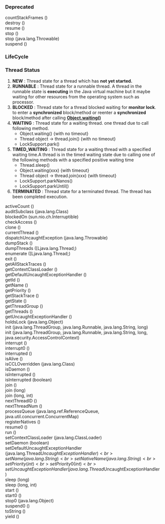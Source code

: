 ### Deprecated 
countStackFrames ()<br>
destroy ()<br>
resume ()<br>
stop ()<br>
stop (java.lang.Throwable)<br>
suspend ()<br>

### LifeCycle

### Thread Status
1. <b>NEW</b> : Thread state for a thread which has <b>not yet started.</b>
2. <b>RUNNABLE</b> : Thread state for a runnable thread.  A thread in the runnable state is <b>executing</b> in the Java virtual machine but it maybe waiting for other resources from the operating system such as processor.
3. <b>BLOCKED</b> : Thread state for a thread blocked waiting for <b>monitor lock</b>. to enter a <b>synchronized</b> block/method or reenter a <b>synchronized</b> block/method after calling <b><u>Object.waiting()</u></b>
4. <b>WAITING</b> : Thread state for a waiting thread. one thread due to call following method.
    <ul>
        <li> Object.waiting() {with no timeout}
        <li> Thread object -> thread.join() {with no timeout}
        <li> LockSupport.park()
    </ul>
5. <b>TIMED_WAITING</b> : Thread state for a waiting thread with a specified waiting time.A thread is in the timed waiting state due to calling one of the following methods with a specified positive waiting time
    <ul>
        <li> Thread.sleep()
        <li> Object.waiting(xxx) {with timeout}
        <li> Thread object -> thread.join(xxx) {with timeout}
        <li> LockSupport.parkNanos()
        <li> LockSupport.parkUntil()
    </ul>
6. <b>TERMINATED</b> : Thread state for a terminated thread. The thread has been completed execution.

activeCount ()<br>
auditSubclass (java.lang.Class)<br>
blockedOn (sun.nio.ch.Interruptible)<br>
checkAccess ()<br>
clone ()<br>
currentThread ()<br>
dispatchUncaughtException (java.lang.Throwable)<br>
dumpStack ()<br>
dumpThreads ([Ljava.lang.Thread;)<br>
enumerate ([Ljava.lang.Thread;)<br>
exit ()<br>
getAllStackTraces ()<br>
getContextClassLoader ()<br>
getDefaultUncaughtExceptionHandler ()<br>
getId ()<br>
getName ()<br>
getPriority ()<br>
getStackTrace ()<br>
getState ()<br>
getThreadGroup ()<br>
getThreads ()<br>
getUncaughtExceptionHandler ()<br>
holdsLock (java.lang.Object)<br>
init (java.lang.ThreadGroup, java.lang.Runnable, java.lang.String, long)<br>
init (java.lang.ThreadGroup, java.lang.Runnable, java.lang.String, long, java.security.AccessControlContext)<br>
interrupt ()<br>
interrupt0 ()<br>
interrupted ()<br>
isAlive ()<br>
isCCLOverridden (java.lang.Class)<br>
isDaemon ()<br>
isInterrupted ()<br>
isInterrupted (boolean)<br>
join ()<br>
join (long)<br>
join (long, int)<br>
nextThreadID ()<br>
nextThreadNum ()<br>
processQueue (java.lang.ref.ReferenceQueue, java.util.concurrent.ConcurrentMap)<br>
registerNatives ()<br>
resume0 ()<br>
run ()<br>
setContextClassLoader (java.lang.ClassLoader)<br>
setDaemon (boolean)<br>
setDefaultUncaughtExceptionHandler (java.lang.Thread$UncaughtExceptionHandler)<br>
setName (java.lang.String)<br>
setNativeName (java.lang.String)<br>
setPriority (int)<br>
setPriority0 (int)<br>
setUncaughtExceptionHandler (java.lang.Thread$UncaughtExceptionHandler)<br>
sleep (long)<br>
sleep (long, int)<br>
start ()<br>
start0 ()<br>
stop0 (java.lang.Object)<br>
suspend0 ()<br>
toString ()<br>
yield ()<br>